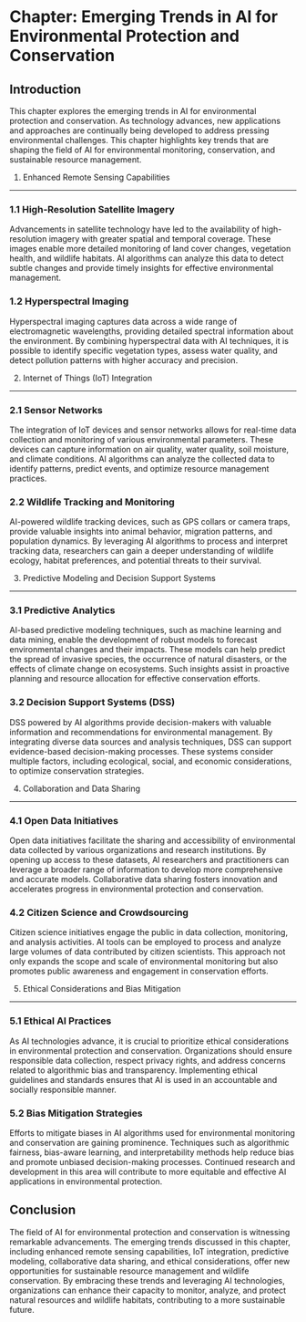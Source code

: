 Chapter: Emerging Trends in AI for Environmental Protection and Conservation
============================================================================

Introduction
------------

This chapter explores the emerging trends in AI for environmental protection and conservation. As technology advances, new applications and approaches are continually being developed to address pressing environmental challenges. This chapter highlights key trends that are shaping the field of AI for environmental monitoring, conservation, and sustainable resource management.

1. Enhanced Remote Sensing Capabilities
---------------------------------------

### 1.1 High-Resolution Satellite Imagery

Advancements in satellite technology have led to the availability of high-resolution imagery with greater spatial and temporal coverage. These images enable more detailed monitoring of land cover changes, vegetation health, and wildlife habitats. AI algorithms can analyze this data to detect subtle changes and provide timely insights for effective environmental management.

### 1.2 Hyperspectral Imaging

Hyperspectral imaging captures data across a wide range of electromagnetic wavelengths, providing detailed spectral information about the environment. By combining hyperspectral data with AI techniques, it is possible to identify specific vegetation types, assess water quality, and detect pollution patterns with higher accuracy and precision.

2. Internet of Things (IoT) Integration
---------------------------------------

### 2.1 Sensor Networks

The integration of IoT devices and sensor networks allows for real-time data collection and monitoring of various environmental parameters. These devices can capture information on air quality, water quality, soil moisture, and climate conditions. AI algorithms can analyze the collected data to identify patterns, predict events, and optimize resource management practices.

### 2.2 Wildlife Tracking and Monitoring

AI-powered wildlife tracking devices, such as GPS collars or camera traps, provide valuable insights into animal behavior, migration patterns, and population dynamics. By leveraging AI algorithms to process and interpret tracking data, researchers can gain a deeper understanding of wildlife ecology, habitat preferences, and potential threats to their survival.

3. Predictive Modeling and Decision Support Systems
---------------------------------------------------

### 3.1 Predictive Analytics

AI-based predictive modeling techniques, such as machine learning and data mining, enable the development of robust models to forecast environmental changes and their impacts. These models can help predict the spread of invasive species, the occurrence of natural disasters, or the effects of climate change on ecosystems. Such insights assist in proactive planning and resource allocation for effective conservation efforts.

### 3.2 Decision Support Systems (DSS)

DSS powered by AI algorithms provide decision-makers with valuable information and recommendations for environmental management. By integrating diverse data sources and analysis techniques, DSS can support evidence-based decision-making processes. These systems consider multiple factors, including ecological, social, and economic considerations, to optimize conservation strategies.

4. Collaboration and Data Sharing
---------------------------------

### 4.1 Open Data Initiatives

Open data initiatives facilitate the sharing and accessibility of environmental data collected by various organizations and research institutions. By opening up access to these datasets, AI researchers and practitioners can leverage a broader range of information to develop more comprehensive and accurate models. Collaborative data sharing fosters innovation and accelerates progress in environmental protection and conservation.

### 4.2 Citizen Science and Crowdsourcing

Citizen science initiatives engage the public in data collection, monitoring, and analysis activities. AI tools can be employed to process and analyze large volumes of data contributed by citizen scientists. This approach not only expands the scope and scale of environmental monitoring but also promotes public awareness and engagement in conservation efforts.

5. Ethical Considerations and Bias Mitigation
---------------------------------------------

### 5.1 Ethical AI Practices

As AI technologies advance, it is crucial to prioritize ethical considerations in environmental protection and conservation. Organizations should ensure responsible data collection, respect privacy rights, and address concerns related to algorithmic bias and transparency. Implementing ethical guidelines and standards ensures that AI is used in an accountable and socially responsible manner.

### 5.2 Bias Mitigation Strategies

Efforts to mitigate biases in AI algorithms used for environmental monitoring and conservation are gaining prominence. Techniques such as algorithmic fairness, bias-aware learning, and interpretability methods help reduce bias and promote unbiased decision-making processes. Continued research and development in this area will contribute to more equitable and effective AI applications in environmental protection.

Conclusion
----------

The field of AI for environmental protection and conservation is witnessing remarkable advancements. The emerging trends discussed in this chapter, including enhanced remote sensing capabilities, IoT integration, predictive modeling, collaborative data sharing, and ethical considerations, offer new opportunities for sustainable resource management and wildlife conservation. By embracing these trends and leveraging AI technologies, organizations can enhance their capacity to monitor, analyze, and protect natural resources and wildlife habitats, contributing to a more sustainable future.
